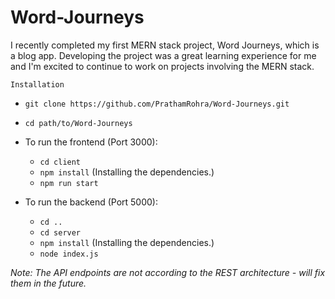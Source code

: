# Word-Journeys

I recently completed my first MERN stack project, Word Journeys, which is a blog app. Developing the project was a great learning experience for me and I'm excited to continue to work on projects involving the MERN stack.

`Installation`
- `git clone https://github.com/PrathamRohra/Word-Journeys.git`
- `cd path/to/Word-Journeys`
- To run the frontend (Port 3000):
  - `cd client`
  - `npm install` (Installing the dependencies.)
  - `npm run start`

- To run the backend (Port 5000):
  - `cd ..`
  - `cd server`
  - `npm install` (Installing the dependencies.)
  - `node index.js`


*Note: The API endpoints are not according to the REST architecture - will fix them in the future.*
